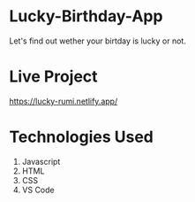 # Lucky-Birthday-App
Let's find out wether your birtday is lucky or not.

# Live Project
https://lucky-rumi.netlify.app/

# Technologies Used
1. Javascript
2. HTML
3. CSS
4. VS Code
